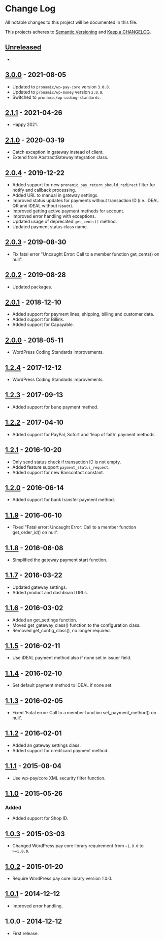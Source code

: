 # Change Log

All notable changes to this project will be documented in this file.

This projects adheres to [Semantic Versioning](http://semver.org/) and [Keep a CHANGELOG](http://keepachangelog.com/).

## [Unreleased][unreleased]
-

## [3.0.0] - 2021-08-05
- Updated to `pronamic/wp-pay-core` version `3.0.0`.
- Updated to `pronamic/wp-money` version `2.0.0`.
- Switched to `pronamic/wp-coding-standards`.

## [2.1.1] - 2021-04-26
- Happy 2021.

## [2.1.0] - 2020-03-19
- Catch exception in gateway instead of client.
- Extend from AbstractGatewayIntegration class.

## [2.0.4] - 2019-12-22
- Added support for new `pronamic_pay_return_should_redirect` filter for notify and callback processing.
- Added URL to manual in gateway settings.
- Improved status updates for payments without transaction ID (i.e. iDEAL QR and iDEAL without issuer).
- Improved getting active payment methods for account.
- Improved error handling with exceptions.
- Updated usage of deprecated `get_cents()` method.
- Updated payment status class name.

## [2.0.3] - 2019-08-30
- Fix fatal error "Uncaught Error: Call to a member function get_cents() on null".

## [2.0.2] - 2019-08-28
- Updated packages.

## [2.0.1] - 2018-12-10
- Added support for payment lines, shipping, billing and customer data.
- Added support for Billink.
- Added support for Capayable.

## [2.0.0] - 2018-05-11
- WordPress Coding Standards improvements.

## [1.2.4] - 2017-12-12
- WordPress Coding Standards improvements.

## [1.2.3] - 2017-09-13
- Added support for bunq payment method.

## [1.2.2] - 2017-04-10
- Added support for PayPal, Sofort and 'leap of faith' payment methods.

## [1.2.1] - 2016-10-20
- Only send status check if transaction ID is not empty.
- Added feature support `payment_status_request`.
- Added support for new Bancontact constant.

## [1.2.0] - 2016-06-14
- Added support for bank transfer payment method.

## [1.1.9] - 2016-06-10
- Fixed "Fatal error: Uncaught Error: Call to a member function get_order_id() on null".

## [1.1.8] - 2016-06-08
- Simplified the gateway payment start function.

## [1.1.7] - 2016-03-22
- Updated gateway settings.
- Added product and dashboard URLs.

## [1.1.6] - 2016-03-02
- Added an get_settings function.
- Moved get_gateway_class() function to the configuration class.
- Removed get_config_class(), no longer required.

## [1.1.5] - 2016-02-11
- Use iDEAL payment method also if none set in issuer field.

## [1.1.4] - 2016-02-10
- Set default payment method to iDEAL if none set.

## [1.1.3] - 2016-02-05
- Fixed 'Fatal error: Call to a member function set_payment_method() on null'.

## [1.1.2] - 2016-02-01
- Added an gateway settings class.
- Added support for creditcard payment method.

## [1.1.1] - 2015-08-04
- Use wp-pay/core XML security filter function.

## [1.1.0] - 2015-05-26
### Added
- Added support for Shop ID.

## [1.0.3] - 2015-03-03
- Changed WordPress pay core library requirement from `~1.0.0` to `>=1.0.0`.

## [1.0.2] - 2015-01-20
- Require WordPress pay core library version 1.0.0.

## [1.0.1] - 2014-12-12
- Improved error handling.

## 1.0.0 - 2014-12-12
- First release.

[unreleased]: https://github.com/wp-pay-gateways/sisow/compare/3.0.0...HEAD
[3.0.0]: https://github.com/wp-pay-gateways/sisow/compare/3.0.0...3.0.0
[2.1.1]: https://github.com/wp-pay-gateways/sisow/compare/2.1.0...2.1.1
[2.1.0]: https://github.com/wp-pay-gateways/sisow/compare/2.0.4...2.1.0
[2.0.4]: https://github.com/wp-pay-gateways/sisow/compare/2.0.3...2.0.4
[2.0.3]: https://github.com/wp-pay-gateways/sisow/compare/2.0.2...2.0.3
[2.0.2]: https://github.com/wp-pay-gateways/sisow/compare/2.0.1...2.0.2
[2.0.1]: https://github.com/wp-pay-gateways/sisow/compare/2.0.0...2.0.1
[2.0.0]: https://github.com/wp-pay-gateways/sisow/compare/1.2.4...2.0.0
[1.2.4]: https://github.com/wp-pay-gateways/sisow/compare/1.2.3...1.2.4
[1.2.3]: https://github.com/wp-pay-gateways/sisow/compare/1.2.2...1.2.3
[1.2.2]: https://github.com/wp-pay-gateways/sisow/compare/1.2.1...1.2.2
[1.2.1]: https://github.com/wp-pay-gateways/sisow/compare/1.2.0...1.2.1
[1.2.0]: https://github.com/wp-pay-gateways/sisow/compare/1.1.9...1.2.0
[1.1.9]: https://github.com/wp-pay-gateways/sisow/compare/1.1.8...1.1.9
[1.1.8]: https://github.com/wp-pay-gateways/sisow/compare/1.1.7...1.1.8
[1.1.7]: https://github.com/wp-pay-gateways/sisow/compare/1.1.6...1.1.7
[1.1.6]: https://github.com/wp-pay-gateways/sisow/compare/1.1.5...1.1.6
[1.1.5]: https://github.com/wp-pay-gateways/sisow/compare/1.1.4...1.1.5
[1.1.4]: https://github.com/wp-pay-gateways/sisow/compare/1.1.3...1.1.4
[1.1.3]: https://github.com/wp-pay-gateways/sisow/compare/1.1.2...1.1.3
[1.1.2]: https://github.com/wp-pay-gateways/sisow/compare/1.1.1...1.1.2
[1.1.1]: https://github.com/wp-pay-gateways/sisow/compare/1.1.0...1.1.1
[1.1.0]: https://github.com/wp-pay-gateways/sisow/compare/1.0.3...1.1.0
[1.0.3]: https://github.com/wp-pay-gateways/sisow/compare/1.0.2...1.0.3
[1.0.2]: https://github.com/wp-pay-gateways/sisow/compare/1.0.1...1.0.2
[1.0.1]: https://github.com/wp-pay-gateways/sisow/compare/1.0.0...1.0.1
